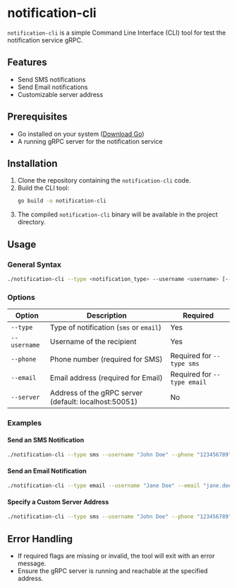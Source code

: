 # notification-cli

`notification-cli` is a simple Command Line Interface (CLI) tool for test the notification service gRPC.

## Features
- Send SMS notifications
- Send Email notifications
- Customizable server address

## Prerequisites
- Go installed on your system ([Download Go](https://go.dev/dl/))
- A running gRPC server for the notification service

## Installation
1. Clone the repository containing the `notification-cli` code.
2. Build the CLI tool:
   ```bash
   go build -o notification-cli
   ```
3. The compiled `notification-cli` binary will be available in the project directory.

## Usage

### General Syntax
```bash
./notification-cli --type <notification_type> --username <username> [--phone <phone_number>] [--email <email_address>] [--server <server_address>]
```

### Options
| Option            | Description                                      | Required                     |
|-------------------|--------------------------------------------------|------------------------------|
| `--type`          | Type of notification (`sms` or `email`)         | Yes                          |
| `--username`      | Username of the recipient                       | Yes                          |
| `--phone`         | Phone number (required for SMS)                 | Required for `--type sms`    |
| `--email`         | Email address (required for Email)              | Required for `--type email`  |
| `--server`        | Address of the gRPC server (default: localhost:50051) | No                     |

### Examples

#### Send an SMS Notification
```bash
./notification-cli --type sms --username "John Doe" --phone "123456789"
```

#### Send an Email Notification
```bash
./notification-cli --type email --username "Jane Doe" --email "jane.doe@example.com"
```

#### Specify a Custom Server Address
```bash
./notification-cli --type sms --username "John Doe" --phone "123456789" --server "127.0.0.1:50051"
```

## Error Handling
- If required flags are missing or invalid, the tool will exit with an error message.
- Ensure the gRPC server is running and reachable at the specified address.